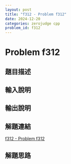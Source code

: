 ```yaml
---
layout: post
title: "f312 - Problem f312"
date: 2024-12-20
categories: zerojudge cpp
problem_id: f312
---
```


# Problem f312

## 題目描述



## 輸入說明



## 輸出說明



## 解題連結

[f312 - Problem f312](https://zerojudge.tw/ShowProblem?problemid=f312)

## 解題思路

